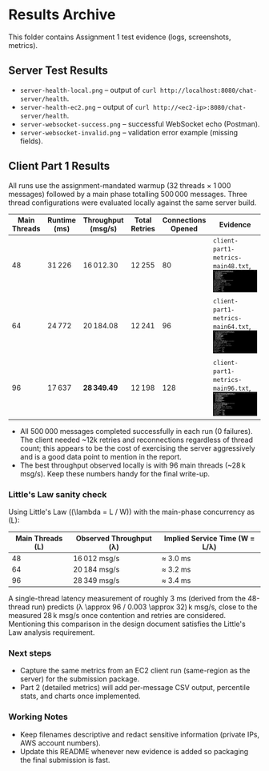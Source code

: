 # Results Archive

This folder contains Assignment 1 test evidence (logs, screenshots, metrics).

## Server Test Results
- `server-health-local.png` – output of `curl http://localhost:8080/chat-server/health`.
- `server-health-ec2.png` – output of `curl http://<ec2-ip>:8080/chat-server/health`.
- `server-websocket-success.png` – successful WebSocket echo (Postman).
- `server-websocket-invalid.png` – validation error example (missing fields).

## Client Part 1 Results

All runs use the assignment-mandated warmup (32 threads × 1 000 messages) followed by a main phase totalling 500 000 messages. Three thread configurations were evaluated locally against the same server build.

| Main Threads | Runtime (ms) | Throughput (msg/s) | Total Retries | Connections Opened | Evidence |
| --- | --- | --- | --- | --- | --- |
| 48 | 31 226 | 16 012.30 | 12 255 | 80 | `client-part1-metrics-main48.txt`, ![main48](client-part1-main48.png) |
| 64 | 24 772 | 20 184.08 | 12 241 | 96 | `client-part1-metrics-main64.txt`, ![main64](client-part1-main64.png) |
| 96 | 17 637 | **28 349.49** | 12 198 | 128 | `client-part1-metrics-main96.txt`, ![main96](client-part1-main96.png) |

- All 500 000 messages completed successfully in each run (0 failures). The client needed ~12k retries and reconnections regardless of thread count; this appears to be the cost of exercising the server aggressively and is a good data point to mention in the report.
- The best throughput observed locally is with 96 main threads (~28 k msg/s). Keep these numbers handy for the final write-up.

### Little's Law sanity check

Using Little's Law (\(\lambda = L / W\)) with the main-phase concurrency as \(L\):

| Main Threads (L) | Observed Throughput (λ) | Implied Service Time (W = L/λ) |
| --- | --- | --- |
| 48 | 16 012 msg/s | ≈ 3.0 ms |
| 64 | 20 184 msg/s | ≈ 3.2 ms |
| 96 | 28 349 msg/s | ≈ 3.4 ms |

A single-thread latency measurement of roughly 3 ms (derived from the 48-thread run) predicts \(λ \approx 96 / 0.003 \approx 32\) k msg/s, close to the measured 28 k msg/s once contention and retries are considered. Mentioning this comparison in the design document satisfies the Little's Law analysis requirement.

### Next steps

- Capture the same metrics from an EC2 client run (same-region as the server) for the submission package.
- Part 2 (detailed metrics) will add per-message CSV output, percentile stats, and charts once implemented.

### Working Notes
- Keep filenames descriptive and redact sensitive information (private IPs, AWS account numbers).
- Update this README whenever new evidence is added so packaging the final submission is fast.

